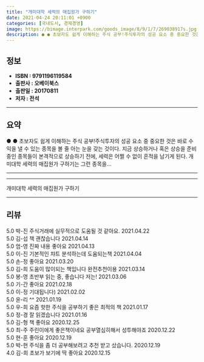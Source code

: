 ```yaml
---
title: "개미대학 세력의 매집원가 구하기"
date: 2021-04-24 20:11:01 +0900
categories: [국내도서, 경제경영]
image: https://bimage.interpark.com/goods_image/8/9/1/7/269038917s.jpg
description: ● ● 초보자도 쉽게 이해하는 주식 공부!주식투자의 성공 요소 중 중요한 것은 바로 수익을 낼 수 있는 종목을 볼 줄 아는 눈을 갖는 것이다. 지금 상승하거나 혹은 상승을 준비 중인 종목들이 본격적으로 상승하기 전에, 세력은 어쩔 수 없이 흔적을 남기게 된다. 개미대학 세력의 매집원
---
```


## **정보**

- **ISBN : 9791196119584**
- **출판사 : 오베이북스**
- **출판일 : 20170811**
- **저자 : 전석**

------



## **요약**

●  ●  초보자도 쉽게 이해하는 주식 공부!주식투자의 성공 요소 중 중요한 것은 바로 수익을 낼 수 있는 종목을 볼 줄 아는 눈을 갖는 것이다. 지금 상승하거나 혹은 상승을 준비 중인 종목들이 본격적으로 상승하기 전에, 세력은 어쩔 수 없이 흔적을 남기게 된다. 개미대학 세력의 매집원가 구하기는 그런 종목을... 

------



------


개미대학 세력의 매집원가 구하기 

------


## **리뷰** 

5.0 박-진 주식거래에 실무적으로 도움될 것 같아요. 2021.04.22 <br/>5.0 김-섭 책 괜찮습니다 2021.04.14 <br/>5.0 엄-영 진짜 내용 좋아요 2021.04.13 <br/>5.0 이-진 기본적인 챠트 분석하는데 도움되는책 2021.04.04 <br/>5.0 손-정 좋아요 2021.03.20 <br/>5.0 김-희 도움이 많이되는 책입니다 완전추천이용 2021.03.14 <br/>5.0 봉-영 초반부 읽는 중, 좋습니다 저는! 2021.03.06 <br/>5.0 기-간 좋아요 2021.02.18 <br/>5.0 이-정 기대됩니다) 2021.02.02 <br/>5.0 윤-리 ^^ 2021.01.19 <br/>5.0 우-희 요즘 핫한 주식을 공부하기 좋은 최적의 책  2021.01.17 <br/>5.0 정-경 잘 읽겠습니다  2021.01.16 <br/>5.0 김-형 책 좋아요 2020.12.25 <br/>5.0 최-주 주린이에게 좋은책이네요 공부열심히해서 성투해야죠 2020.12.22 <br/>5.0 현-훈 좋아요 2020.12.19 <br/>5.0 박-현 주식을 좀 더 공부해보려고 추천 받고 샀습니다. 2020.12.19 <br/>4.0 김-희 초보가 보기에 딱 좋아요 2020.12.15 <br/>